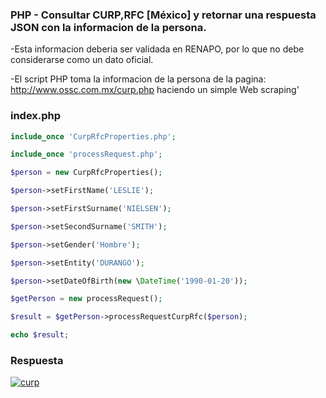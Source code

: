 ### PHP - Consultar CURP,RFC [México] y retornar una respuesta JSON con la informacion de la persona.


-Esta informacion deberia ser validada en RENAPO, por lo que no debe considerarse como un dato oficial. 

-El script PHP toma la informacion de la persona de la pagina: http://www.ossc.com.mx/curp.php haciendo un simple Web scraping'


### index.php


```php
include_once 'CurpRfcProperties.php';

include_once 'processRequest.php';

$person = new CurpRfcProperties();

$person->setFirstName('LESLIE');

$person->setFirstSurname('NIELSEN');

$person->setSecondSurname('SMITH');

$person->setGender('Hombre');

$person->setEntity('DURANGO');

$person->setDateOfBirth(new \DateTime('1990-01-20'));

$getPerson = new processRequest();

$result = $getPerson->processRequestCurpRfc($person);

echo $result;

```
### Respuesta

<a href="https://ibb.co/gDyBin"><img src="https://image.ibb.co/mrkrin/curp.jpg" alt="curp" border="0"></a>
